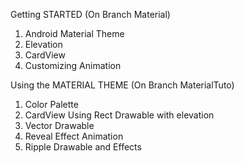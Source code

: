 Getting STARTED (On Branch Material)

1. Android Material Theme
2. Elevation <Scattering shadow like>
3. CardView
4. Customizing Animation <Transition Animation between the activities>


Using the MATERIAL THEME (On Branch MaterialTuto)

1. Color Palette
2. CardView Using Rect Drawable with elevation
3. Vector Drawable
4. Reveal Effect Animation
5. Ripple Drawable and Effects

